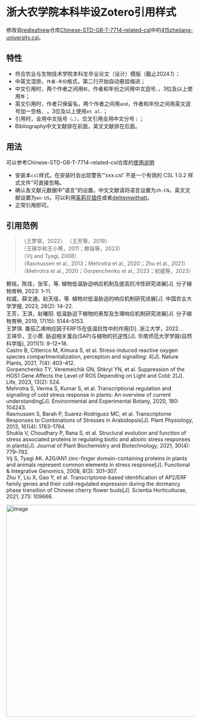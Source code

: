 # 浙大农学院本科毕设Zotero引用样式

修改自[redleafnew](https://github.com/redleafnew)仓库[Chinese-STD-GB-T-7714-related-csl](https://github.com/redleafnew/Chinese-STD-GB-T-7714-related-csl)中的[415zhejiang-university.csl](https://github.com/redleafnew/Chinese-STD-GB-T-7714-related-csl/blob/main/415zhejiang-university.csl)。

## 特性

* 符合农业与生物技术学院本科生毕业论文（设计）模版（截止2024.1）；
* 中英文混排，`作者-年份`格式，第二行开始自动悬挂缩进；
* 中文引用时，两个作者之间用`和`，作者和年份之间用中文逗号`，`，3位及以上使用`等`；
* 英文引用时，作者只保留名，两个作者之间用`and`，作者和年份之间用英文逗号加一空格`, `，3位及以上使用`et al.`；
* 引用时，全用中文括号`（`、`）`，交叉引用全用中文分号`；`；
* Bibliography中文文献排在前面，英文文献排在后面。

## 用法
可以参考Chinese-STD-GB-T-7714-related-csl仓库的[使用说明](https://github.com/redleafnew/Chinese-STD-GB-T-7714-related-csl#%E5%A6%82%E4%BD%95%E4%BD%BF%E7%94%A8)

* 安装本`csl`样式。在安装时会出现警告“‘xxx.csl’ 不是一个有效的 CSL 1.0.2 样式文件“可直接忽略。
* 确认各文献元数据中”语言“的设置。中文文献请将语言设置为`zh-CN`，英文文献设置为`en-US`。可以利用[茉莉花插件](https://github.com/l0o0/jasminum/releases)或者[delitemwithatt](https://github.com/redleafnew/delitemwithatt)。
* 正常引用即可。

## 引用范例
> （王梦琪，2022）
（王芳等，2019）</br>
（王瑛华和王小菁，2011；赖铭等，2023）</br>
（Vij and Tyagi, 2008）</br>
（Rasmussen et al., 2013；Mehrotra et al., 2020；Zhu et al., 2021）</br>
（Mehrotra et al., 2020；Gorpenchenko et al., 2023；权威等，2023）</br>

  赖铭，陈佳，张军，等. 植物低温胁迫响应机制及提高抗冷性研究进展[J]. 分子植物育种, 2023: 1–11. </br>
  权威，薛文通，赵天瑶，等. 植物对低温胁迫的响应机制研究进展[J]. 中国农业大学学报, 2023, 28(2): 14–22. </br>
  王芳，王淇，赵曦阳. 低温胁迫下植物的表型及生理响应机制研究进展[J]. 分子植物育种, 2019, 17(15): 5144–5153. </br>
  王梦琪. 番茄乙烯响应因子ERF15在低温抗性中的作用[D]. 浙江大学，2022. . </br>
  王瑛华，王小菁. 胁迫相关蛋白(SAP)与植物的抗逆性[J]. 华南师范大学学报(自然科学版), 2011(1): 9-12+18. </br>
  Castro B, Citterico M, Kimura S, et al. Stress-induced reactive oxygen species compartmentalization, perception and signalling: 4[J]. Nature Plants, 2021, 7(4): 403–412. </br>
  Gorpenchenko TY, Veremeichik GN, Shkryl YN, et al. Suppression of the HOS1 Gene Affects the Level of ROS Depending on Light and Cold: 2[J]. Life, 2023, 13(2): 524. </br>
  Mehrotra S, Verma S, Kumar S, et al. Transcriptional regulation and signalling of cold stress response in plants: An overview of current understanding[J]. Environmental and Experimental Botany, 2020, 180: 104243. </br>
  Rasmussen S, Barah P, Suarez-Rodriguez MC, et al. Transcriptome Responses to Combinations of Stresses in Arabidopsis[J]. Plant Physiology, 2013, 161(4): 1783–1794. </br>
  Shukla V, Choudhary P, Rana S, et al. Structural evolution and function of stress associated proteins in regulating biotic and abiotic stress responses in plants[J]. Journal of Plant Biochemistry and Biotechnology, 2021, 30(4): 779–792. </br>
  Vij S, Tyagi AK. A20/AN1 zinc-finger domain-containing proteins in plants and animals represent common elements in stress response[J]. Functional & Integrative Genomics, 2008, 8(3): 301–307. </br>
  Zhu Y, Liu X, Gao Y, et al. Transcriptome-based identification of AP2/ERF family genes and their cold-regulated expression during the dormancy phase transition of Chinese cherry flower buds[J]. Scientia Horticulturae, 2021, 275: 109666.

<img width="567" alt="image" src="https://github.com/ZhenHuangLab/ZJU-CAB-thesis-zotero-csl/assets/72512698/9d773d2d-7e80-4e8a-ae0e-0ad6c58aeac1">

